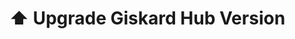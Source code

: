 # ⬆️ Upgrade Giskard Hub Version

[//]: # (TODO: add instructions, might need to have different ones for each installation option once again so we'll need to make cards again)